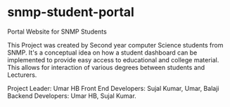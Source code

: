 # snmp-student-portal
Portal Website for SNMP Students

This Project was created by Second year computer Science students from SNMP. It's a conceptual idea on how a student dashboard can be implemented to provide easy access to educational and college material. This allows for interaction of various degrees between students and Lecturers.

Project Leader: Umar HB
Front End Developers: Sujal Kumar, Umar, Balaji
Backend Developers: Umar HB, Sujal Kumar.

